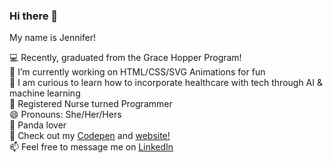### Hi there 👋

My name is Jennifer! 

💻   Recently, graduated from the Grace Hopper Program! <br>
🔭   I’m currently working on HTML/CSS/SVG Animations for fun<br>
🤔   I am curious to learn how to incorporate healthcare with tech through AI & machine learning <br>
💊   Registered Nurse turned Programmer <br>
😄   Pronouns: She/Her/Hers <br>
🐼   Panda lover <br>
😬   Check out my <a href="https://codepen.io/jenyang"  target="_blank">Codepen</a> and <a href="https://yang-jennifer.web.app/"  target="_blank">website!<a/><br>
📫   Feel free to message me on <a href="https://www.linkedin.com/in/yang-jennifer/">LinkedIn</a><br> 

<!--
**jenyang929/jenyang929** is a ✨ _special_ ✨ repository because its `README.md` (this file) appears on your GitHub profile.

Here are some ideas to get you started:

- 🔭 I’m currently working on ...
- 🌱 I’m currently learning ...
- 👯 I’m looking to collaborate on ...
- 🤔 I’m looking for help with ...
- 💬 Ask me about ...
- 📫 How to reach me: ...
- 😄 Pronouns: ...
- ⚡ Fun fact: ...
🤔   Curious about AI and machine learning, specifically in healthcare <br>
-->
